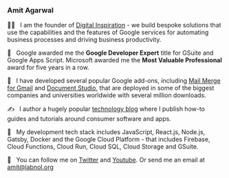 ### Amit Agarwal

👋🏻  &nbsp; I am the founder of [Digital Inspiration](https://digitalinspiration.com/) - we build bespoke solutions that use the capabilities and the features of Google services for automating business processes and driving business productivity.

 🎉  &nbsp; Google awarded me the **Google Developer Expert** title for GSuite and Google Apps Script. Microsoft awarded me the **Most Valuable Professional** award for five years in a row.

🏢  &nbsp; I have developed several popular Google add-ons, including [Mail Merge for Gmail](https://gsuite.google.com/marketplace/app/mail_merge_with_attachments/223404411203) and [Document Studio](https://gsuite.google.com/marketplace/app/document_studio/429444628321), that are deployed in some of the biggest companies and universities worldwide with several million downloads.

✍️  &nbsp; I author a hugely popular [technology blog](https://www.labnol.org/) where I publish how-to guides and tutorials around consumer software and apps. 

🌱  &nbsp; My development tech stack includes JavaScript, React.js, Node.js, Gatsby, Docker and the Google Cloud Platform - that includes Firebase, Cloud Functions, Cloud Run, Cloud SQL, Cloud Storage and GSuite.

🐢  &nbsp; You can follow me on [Twitter](https://twitter.com/labnol) and [Youtube](https://youtube.com/labnol). Or send me an email at amit@labnol.org
